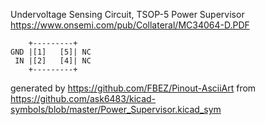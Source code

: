 Undervoltage Sensing Circuit, TSOP-5
Power Supervisor
https://www.onsemi.com/pub/Collateral/MC34064-D.PDF


	    +---------+
	GND |[1]   [5]| NC
	 IN |[2]   [4]| NC
	    +---------+


generated by https://github.com/FBEZ/Pinout-AsciiArt from https://github.com/ask6483/kicad-symbols/blob/master/Power_Supervisor.kicad_sym